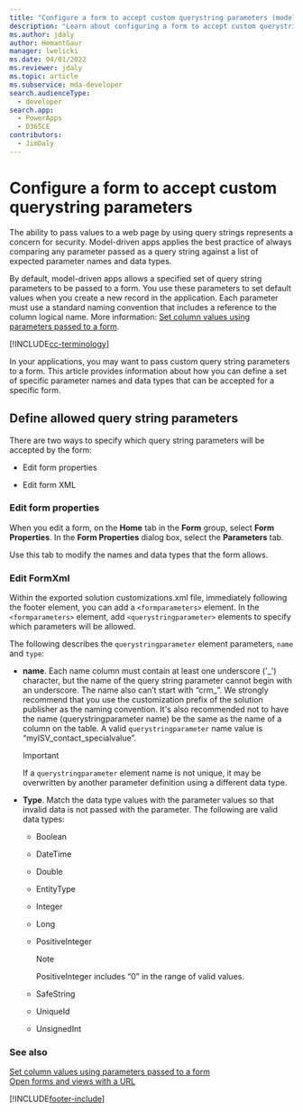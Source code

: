 ```yaml
---
title: "Configure a form to accept custom querystring parameters (model-driven apps) | Microsoft Docs" # Intent and product brand in a unique string of 43-59 chars including spaces"
description: "Learn about configuring a form to accept custom querystring parameters. Use these parameters to set default values when you create a new record in the application." # 115-145 characters including spaces. This abstract displays in the search result."
ms.author: jdaly
author: HemantGaur
manager: lwelicki
ms.date: 04/01/2022
ms.reviewer: jdaly
ms.topic: article
ms.subservice: mda-developer
search.audienceType: 
  - developer
search.app: 
  - PowerApps
  - D365CE
contributors: 
  - JimDaly
---
```


# Configure a form to accept custom querystring parameters

The ability to pass values to a web page by using query strings represents a concern for security. Model-driven apps applies the best practice of always comparing any parameter passed as a query string against a list of expected parameter names and data types.  
  
 By default, model-driven apps allows a specified set of query string parameters to be passed to a form. You use these parameters to set default values when you create a new record in the application. Each parameter must use a standard naming convention that includes a reference to the column logical name. More information: [Set column values using parameters passed to a form](set-field-values-using-parameters-passed-form.md).  

[!INCLUDE[cc-terminology](../data-platform/includes/cc-terminology.md)]

 In your applications, you may want to pass custom query string parameters to a form. This article provides information about how you can define a set of specific parameter names and data types that can be accepted for a specific form.  
  
## Define allowed query string parameters  

 There are two ways to specify which query string parameters will be accepted by the form:  
  
- Edit form properties  
  
- Edit form XML  
  
### Edit form properties  

 When you edit a form, on the **Home** tab in the **Form** group, select **Form Properties**. In the **Form Properties** dialog box, select the **Parameters** tab.  
  
 Use this tab to modify the names and data types that the form allows.  
  
### Edit FormXml  

 Within the exported solution customizations.xml file, immediately following the footer element, you can add a `<formparameters>` element. In the `<formparameters>` element, add `<querystringparameter>` elements to specify which parameters will be allowed.  
  
 The following describes the `querystringparameter` element parameters, `name` and `type`:  
  
- **name**. Each name column must contain at least one underscore ('\_') character, but the name of the query string parameter cannot begin with an underscore. The name also can’t start with “crm\_”. We strongly recommend that you use the customization prefix of the solution publisher as the naming convention. It's also recommended not to have the name  (querystringparameter name) be the same as the name of a column on the table. A valid `querystringparameter` name value is “myISV_contact_specialvalue”.  
  
    > [!IMPORTANT]
    >  If a `querystringparameter` element name is not unique, it may be overwritten by another parameter definition using a different data type.  
  
- **Type**. Match the data type values with the parameter values so that invalid data is not passed with the parameter. The following are valid data types:  
  
    -   Boolean  
  
    -   DateTime  
  
    -   Double  
  
    -   EntityType  
  
    -   Integer  
  
    -   Long  
  
    -   PositiveInteger  
  
        > [!NOTE]
        >  PositiveInteger includes “0” in the range of valid values.  
  
    -   SafeString  
  
    -   UniqueId  
  
    -   UnsignedInt  
  
### See also  

 [Set column values using parameters passed to a form](set-field-values-using-parameters-passed-form.md)   
 [Open forms and views with a URL](open-forms-views-dialogs-reports-url.md)


[!INCLUDE[footer-include](../../includes/footer-banner.md)]